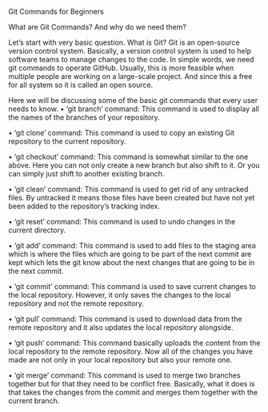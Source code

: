 Git Commands for Beginners

What are Git Commands? And why do we need them?

Let’s start with very basic question. What is Git? Git is an open-source version control system. Basically, a version control system is used to help software teams to manage changes to the code. In simple words, we need git commands to operate GitHub.
Usually, this is more feasible when multiple people are working on a large-scale project. And since this a free for all system so it is called an open source. 

Here we will be discussing some of the basic git commands that every user needs to know. 
•	‘git branch’ command: This command is used to display all the names of the branches of your repository. 

•	‘git clone’ command: This command is used to copy an existing Git repository to the current repository.

•	‘git checkout’ command: This command is somewhat similar to the one above. Here you can not only create a new branch but also shift to it. Or you can simply just shift to another existing branch.

•	‘git clean’ command: This command is used to get rid of any untracked files. By untracked it means those files have been created but have not yet been added to the repository’s tracking index. 

•	‘git reset’ command: This command is used to undo changes in the current directory.

•	‘git add’ command: This command is used to add files to the staging area which is where the files which are going to be part of the next commit are kept which lets the git know about the next changes that are going to be in the next commit. 

•	‘git commit’ command: This command is used to save current changes to the local repository. However, it only saves the changes to the local repository and not the remote repository. 

•	‘git pull’ command: This command is used to download data from the remote repository and it also updates the local repository alongside. 

•	‘git push’ command: This command basically uploads the content from the local repository to the remote repository. Now all of the changes you have made are not only in your local repository but also your remote one. 

•	‘git merge’ command: This command is used to merge two branches together but for that they need to be conflict free. Basically, what it does is that takes the changes from the commit and merges them together with the current branch. 


